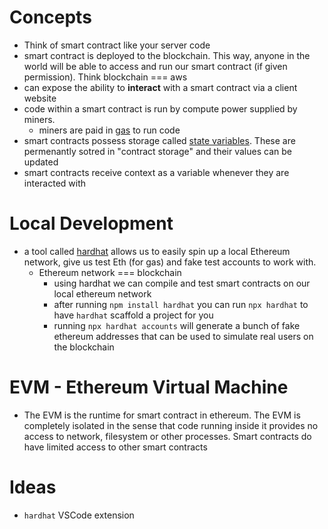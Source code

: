 # Concepts
- Think of smart contract like your server code
- smart contract is deployed to the blockchain. This way, anyone in the world will be able to access and run our smart contract (if given permission). Think blockchain === aws
- can expose the ability to **interact** with a smart contract via a client website
- code within a smart contract is run by compute power supplied by miners.
  - miners are paid in [gas]() to run code
- smart contracts possess storage called [state variables](). These are permenantly sotred in "contract storage" and their values can be updated
- smart contracts receive context as a variable whenever they are interacted with


# Local Development
- a tool called [hardhat]() allows us to easily spin up a local Ethereum network, give us test Eth (for gas) and fake test accounts to work with.
  - Ethereum network === blockchain
    - using hardhat we can compile and test smart contracts on our local ethereum network
    - after running `npm install hardhat` you can run `npx hardhat` to have `hardhat` scaffold a project for you
    - running `npx hardhat accounts` will generate a bunch of fake ethereum addresses that can be used to simulate real users on the blockchain


# EVM - Ethereum Virtual Machine
- The EVM is the runtime for smart contract in ethereum. The EVM is completely isolated in the sense that code running inside it provides no access to network, filesystem or other processes. Smart contracts do have limited access to other smart contracts

# Ideas
- `hardhat` VSCode extension